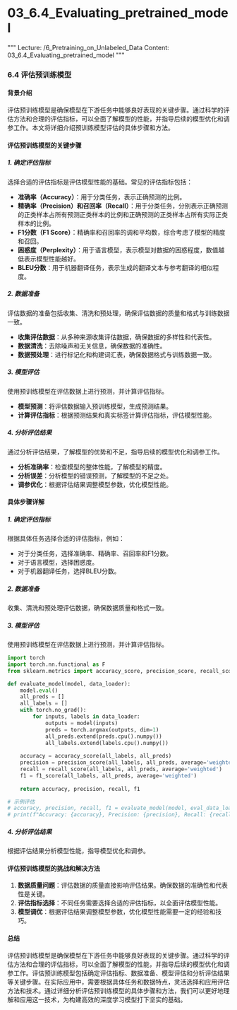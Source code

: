 # 03_6.4_Evaluating_pretrained_model

"""
Lecture: /6_Pretraining_on_Unlabeled_Data
Content: 03_6.4_Evaluating_pretrained_model
"""

### 6.4 评估预训练模型

#### 背景介绍
评估预训练模型是确保模型在下游任务中能够良好表现的关键步骤。通过科学的评估方法和合理的评估指标，可以全面了解模型的性能，并指导后续的模型优化和调参工作。本文将详细介绍预训练模型评估的具体步骤和方法。

#### 评估预训练模型的关键步骤

##### 1. 确定评估指标
选择合适的评估指标是评估模型性能的基础。常见的评估指标包括：
- **准确率（Accuracy）**：用于分类任务，表示正确预测的比例。
- **精确率（Precision）**和**召回率（Recall）**：用于分类任务，分别表示正确预测的正类样本占所有预测正类样本的比例和正确预测的正类样本占所有实际正类样本的比例。
- **F1分数（F1 Score）**：精确率和召回率的调和平均数，综合考虑了模型的精度和召回。
- **困惑度（Perplexity）**：用于语言模型，表示模型对数据的困惑程度，数值越低表示模型性能越好。
- **BLEU分数**：用于机器翻译任务，表示生成的翻译文本与参考翻译的相似程度。

##### 2. 数据准备
评估数据的准备包括收集、清洗和预处理，确保评估数据的质量和格式与训练数据一致。
- **收集评估数据**：从多种来源收集评估数据，确保数据的多样性和代表性。
- **数据清洗**：去除噪声和无关信息，确保数据的准确性。
- **数据预处理**：进行标记化和构建词汇表，确保数据格式与训练数据一致。

##### 3. 模型评估
使用预训练模型在评估数据上进行预测，并计算评估指标。
- **模型预测**：将评估数据输入预训练模型，生成预测结果。
- **计算评估指标**：根据预测结果和真实标签计算评估指标，评估模型性能。

##### 4. 分析评估结果
通过分析评估结果，了解模型的优势和不足，指导后续的模型优化和调参工作。
- **分析准确率**：检查模型的整体性能，了解模型的精度。
- **分析误差**：分析模型的错误预测，了解模型的不足之处。
- **调参优化**：根据评估结果调整模型参数，优化模型性能。

#### 具体步骤详解

##### 1. 确定评估指标
根据具体任务选择合适的评估指标，例如：
- 对于分类任务，选择准确率、精确率、召回率和F1分数。
- 对于语言模型，选择困惑度。
- 对于机器翻译任务，选择BLEU分数。

##### 2. 数据准备
收集、清洗和预处理评估数据，确保数据质量和格式一致。

##### 3. 模型评估
使用预训练模型在评估数据上进行预测，并计算评估指标。
```python
import torch
import torch.nn.functional as F
from sklearn.metrics import accuracy_score, precision_score, recall_score, f1_score

def evaluate_model(model, data_loader):
    model.eval()
    all_preds = []
    all_labels = []
    with torch.no_grad():
        for inputs, labels in data_loader:
            outputs = model(inputs)
            preds = torch.argmax(outputs, dim=1)
            all_preds.extend(preds.cpu().numpy())
            all_labels.extend(labels.cpu().numpy())
    
    accuracy = accuracy_score(all_labels, all_preds)
    precision = precision_score(all_labels, all_preds, average='weighted')
    recall = recall_score(all_labels, all_preds, average='weighted')
    f1 = f1_score(all_labels, all_preds, average='weighted')
    
    return accuracy, precision, recall, f1

# 示例评估
# accuracy, precision, recall, f1 = evaluate_model(model, eval_data_loader)
# print(f"Accuracy: {accuracy}, Precision: {precision}, Recall: {recall}, F1 Score: {f1}")
```

##### 4. 分析评估结果
根据评估结果分析模型性能，指导模型优化和调参。

#### 评估预训练模型的挑战和解决方法
1. **数据质量问题**：评估数据的质量直接影响评估结果。确保数据的准确性和代表性是关键。
2. **评估指标选择**：不同任务需要选择合适的评估指标，以全面评估模型性能。
3. **模型调优**：根据评估结果调整模型参数，优化模型性能需要一定的经验和技巧。

#### 总结
评估预训练模型是确保模型在下游任务中能够良好表现的关键步骤。通过科学的评估方法和合理的评估指标，可以全面了解模型的性能，并指导后续的模型优化和调参工作。评估预训练模型包括确定评估指标、数据准备、模型评估和分析评估结果等关键步骤。在实际应用中，需要根据具体任务和数据特点，灵活选择和应用评估方法和技术。通过详细分析评估预训练模型的具体步骤和方法，我们可以更好地理解和应用这一技术，为构建高效的深度学习模型打下坚实的基础。